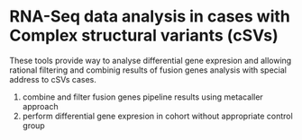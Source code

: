 # RNA-Seq data analysis in cases with Complex structural variants (cSVs)
These tools provide way to analyse differential gene expresion and allowing rational filtering and combinig results of fusion genes analysis with special address to cSVs cases.
  
  1) combine and filter fusion genes pipeline results using metacaller approach 
  2) perform differential gene expresion in cohort without appropriate control group 
  
